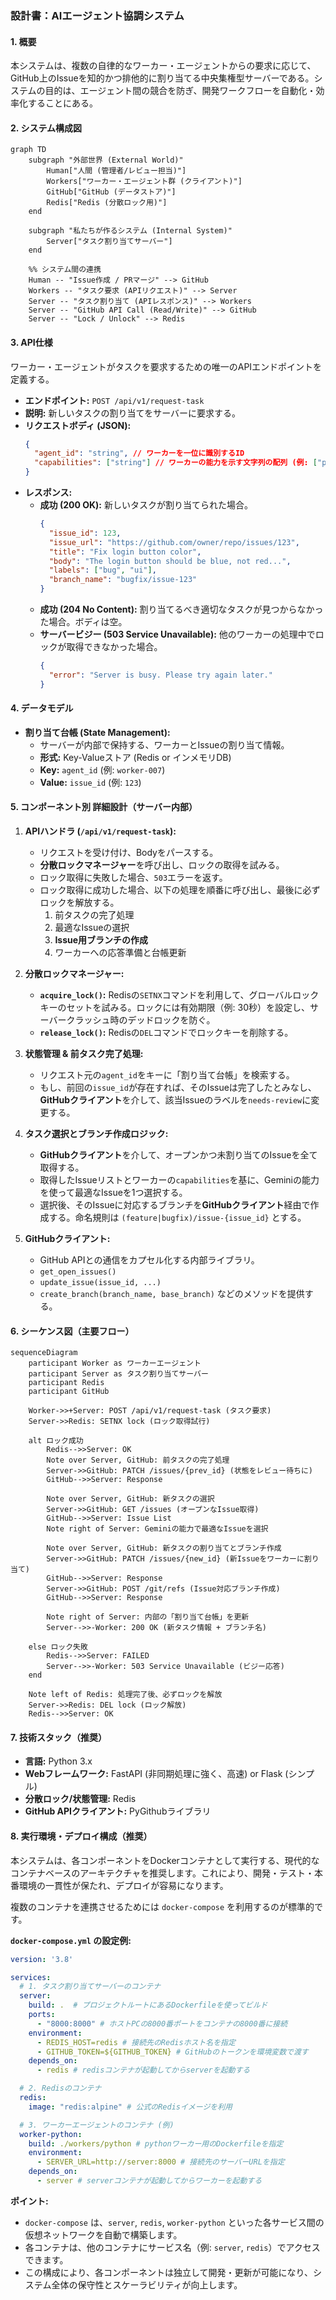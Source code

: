 ### **設計書：AIエージェント協調システム**

#### 1. 概要
本システムは、複数の自律的なワーカー・エージェントからの要求に応じて、GitHub上のIssueを知的かつ排他的に割り当てる中央集権型サーバーである。システムの目的は、エージェント間の競合を防ぎ、開発ワークフローを自動化・効率化することにある。

#### 2. システム構成図

```mermaid
graph TD
    subgraph "外部世界 (External World)"
        Human["人間 (管理者/レビュー担当)"]
        Workers["ワーカー・エージェント群 (クライアント)"]
        GitHub["GitHub (データストア)"]
        Redis["Redis (分散ロック用)"]
    end

    subgraph "私たちが作るシステム (Internal System)"
        Server["タスク割り当てサーバー"]
    end

    %% システム間の連携
    Human -- "Issue作成 / PRマージ" --> GitHub
    Workers -- "タスク要求 (APIリクエスト)" --> Server
    Server -- "タスク割り当て (APIレスポンス)" --> Workers
    Server -- "GitHub API Call (Read/Write)" --> GitHub
    Server -- "Lock / Unlock" --> Redis
```

#### 3. API仕様
ワーカー・エージェントがタスクを要求するための唯一のAPIエンドポイントを定義する。

*   **エンドポイント:** `POST /api/v1/request-task`
*   **説明:** 新しいタスクの割り当てをサーバーに要求する。
*   **リクエストボディ (JSON):**
    ```json
    {
      "agent_id": "string", // ワーカーを一位に識別するID
      "capabilities": ["string"] // ワーカーの能力を示す文字列の配列 (例: ["python", "bugfix", "frontend"])
    }
    ```
*   **レスポンス:**
    *   **成功 (200 OK):** 新しいタスクが割り当てられた場合。
        ```json
        {
          "issue_id": 123,
          "issue_url": "https://github.com/owner/repo/issues/123",
          "title": "Fix login button color",
          "body": "The login button should be blue, not red...",
          "labels": ["bug", "ui"],
          "branch_name": "bugfix/issue-123"
        }
        ```
    *   **成功 (204 No Content):** 割り当てるべき適切なタスクが見つからなかった場合。ボディは空。
    *   **サーバービジー (503 Service Unavailable):** 他のワーカーの処理中でロックが取得できなかった場合。
        ```json
        {
          "error": "Server is busy. Please try again later."
        }
        ```

#### 4. データモデル

*   **割り当て台帳 (State Management):**
    *   サーバーが内部で保持する、ワーカーとIssueの割り当て情報。
    *   **形式:** Key-Valueストア (Redis or インメモリDB)
    *   **Key:** `agent_id` (例: `worker-007`)
    *   **Value:** `issue_id` (例: `123`)

#### 5. コンポーネント別 詳細設計（サーバー内部）

1.  **APIハンドラ (`/api/v1/request-task`):**
    *   リクエストを受け付け、Bodyをパースする。
    *   **分散ロックマネージャー**を呼び出し、ロックの取得を試みる。
    *   ロック取得に失敗した場合、`503`エラーを返す。
    *   ロック取得に成功した場合、以下の処理を順番に呼び出し、最後に必ずロックを解放する。
        1. 前タスクの完了処理
        2. 最適なIssueの選択
        3. **Issue用ブランチの作成**
        4. ワーカーへの応答準備と台帳更新

2.  **分散ロックマネージャー:**
    *   **`acquire_lock()`:** Redisの`SETNX`コマンドを利用して、グローバルロックキーのセットを試みる。ロックには有効期限（例: 30秒）を設定し、サーバークラッシュ時のデッドロックを防ぐ。
    *   **`release_lock()`:** Redisの`DEL`コマンドでロックキーを削除する。

3.  **状態管理 & 前タスク完了処理:**
    *   リクエスト元の`agent_id`をキーに「割り当て台帳」を検索する。
    *   もし、前回の`issue_id`が存在すれば、そのIssueは完了したとみなし、**GitHubクライアント**を介して、該当Issueのラベルを`needs-review`に変更する。

4.  **タスク選択とブランチ作成ロジック:**
    *   **GitHubクライアント**を介して、オープンかつ未割り当てのIssueを全て取得する。
    *   取得したIssueリストとワーカーの`capabilities`を基に、Geminiの能力を使って最適なIssueを1つ選択する。
    *   選択後、そのIssueに対応するブランチを**GitHubクライアント**経由で作成する。命名規則は `(feature|bugfix)/issue-{issue_id}` とする。

5.  **GitHubクライアント:**
    *   GitHub APIとの通信をカプセル化する内部ライブラリ。
    *   `get_open_issues()`
    *   `update_issue(issue_id, ...)`
    *   `create_branch(branch_name, base_branch)` などのメソッドを提供する。

#### 6. シーケンス図（主要フロー）

```mermaid
sequenceDiagram
    participant Worker as ワーカーエージェント
    participant Server as タスク割り当てサーバー
    participant Redis
    participant GitHub

    Worker->>+Server: POST /api/v1/request-task (タスク要求)
    Server->>Redis: SETNX lock (ロック取得試行)

    alt ロック成功
        Redis-->>Server: OK
        Note over Server, GitHub: 前タスクの完了処理
        Server->>GitHub: PATCH /issues/{prev_id} (状態をレビュー待ちに)
        GitHub-->>Server: Response

        Note over Server, GitHub: 新タスクの選択
        Server->>GitHub: GET /issues (オープンなIssue取得)
        GitHub-->>Server: Issue List
        Note right of Server: Geminiの能力で最適なIssueを選択
        
        Note over Server, GitHub: 新タスクの割り当てとブランチ作成
        Server->>GitHub: PATCH /issues/{new_id} (新Issueをワーカーに割り当て)
        GitHub-->>Server: Response
        Server->>GitHub: POST /git/refs (Issue対応ブランチ作成)
        GitHub-->>Server: Response

        Note right of Server: 内部の「割り当て台帳」を更新
        Server-->>-Worker: 200 OK (新タスク情報 + ブランチ名)

    else ロック失敗
        Redis-->>Server: FAILED
        Server-->>-Worker: 503 Service Unavailable (ビジー応答)
    end

    Note left of Redis: 処理完了後、必ずロックを解放
    Server->>Redis: DEL lock (ロック解放)
    Redis-->>Server: OK
```

#### 7. 技術スタック（推奨）
*   **言語:** Python 3.x
*   **Webフレームワーク:** FastAPI (非同期処理に強く、高速) or Flask (シンプル)
*   **分散ロック/状態管理:** Redis
*   **GitHub APIクライアント:** PyGithubライブラリ

#### 8. 実行環境・デプロイ構成（推奨）
本システムは、各コンポーネントをDockerコンテナとして実行する、現代的なコンテナベースのアーキテクチャを推奨します。これにより、開発・テスト・本番環境の一貫性が保たれ、デプロイが容易になります。

複数のコンテナを連携させるためには `docker-compose` を利用するのが標準的です。

**`docker-compose.yml` の設定例:**

```yaml
version: '3.8'

services:
  # 1. タスク割り当てサーバーのコンテナ
  server:
    build: .  # プロジェクトルートにあるDockerfileを使ってビルド
    ports:
      - "8000:8000" # ホストPCの8000番ポートをコンテナの8000番に接続
    environment:
      - REDIS_HOST=redis # 接続先のRedisホスト名を指定
      - GITHUB_TOKEN=${GITHUB_TOKEN} # GitHubのトークンを環境変数で渡す
    depends_on:
      - redis # redisコンテナが起動してからserverを起動する

  # 2. Redisのコンテナ
  redis:
    image: "redis:alpine" # 公式のRedisイメージを利用

  # 3. ワーカーエージェントのコンテナ (例)
  worker-python:
    build: ./workers/python # pythonワーカー用のDockerfileを指定
    environment:
      - SERVER_URL=http://server:8000 # 接続先のサーバーURLを指定
    depends_on:
      - server # serverコンテナが起動してからワーカーを起動する
```

**ポイント:**
*   `docker-compose` は、`server`, `redis`, `worker-python` といった各サービス間の仮想ネットワークを自動で構築します。
*   各コンテナは、他のコンテナにサービス名（例: `server`, `redis`）でアクセスできます。
*   この構成により、各コンポーネントは独立して開発・更新が可能になり、システム全体の保守性とスケーラビリティが向上します。
